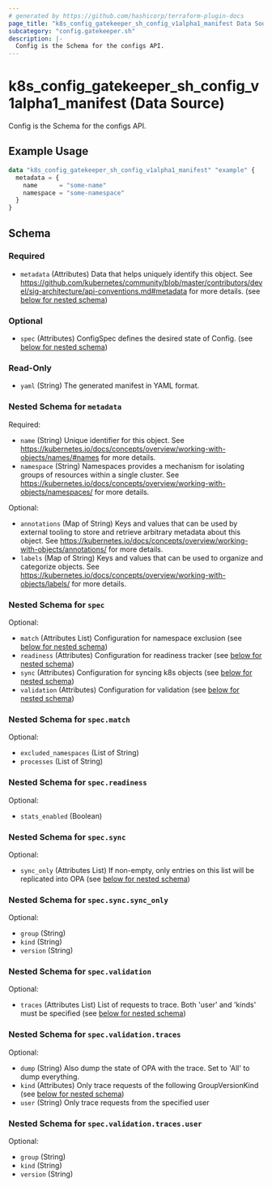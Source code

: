 ```yaml
---
# generated by https://github.com/hashicorp/terraform-plugin-docs
page_title: "k8s_config_gatekeeper_sh_config_v1alpha1_manifest Data Source - terraform-provider-k8s"
subcategory: "config.gatekeeper.sh"
description: |-
  Config is the Schema for the configs API.
---
```


# k8s_config_gatekeeper_sh_config_v1alpha1_manifest (Data Source)

Config is the Schema for the configs API.

## Example Usage

```terraform
data "k8s_config_gatekeeper_sh_config_v1alpha1_manifest" "example" {
  metadata = {
    name      = "some-name"
    namespace = "some-namespace"
  }
}
```

<!-- schema generated by tfplugindocs -->
## Schema

### Required

- `metadata` (Attributes) Data that helps uniquely identify this object. See https://github.com/kubernetes/community/blob/master/contributors/devel/sig-architecture/api-conventions.md#metadata for more details. (see [below for nested schema](#nestedatt--metadata))

### Optional

- `spec` (Attributes) ConfigSpec defines the desired state of Config. (see [below for nested schema](#nestedatt--spec))

### Read-Only

- `yaml` (String) The generated manifest in YAML format.

<a id="nestedatt--metadata"></a>
### Nested Schema for `metadata`

Required:

- `name` (String) Unique identifier for this object. See https://kubernetes.io/docs/concepts/overview/working-with-objects/names/#names for more details.
- `namespace` (String) Namespaces provides a mechanism for isolating groups of resources within a single cluster. See https://kubernetes.io/docs/concepts/overview/working-with-objects/namespaces/ for more details.

Optional:

- `annotations` (Map of String) Keys and values that can be used by external tooling to store and retrieve arbitrary metadata about this object. See https://kubernetes.io/docs/concepts/overview/working-with-objects/annotations/ for more details.
- `labels` (Map of String) Keys and values that can be used to organize and categorize objects. See https://kubernetes.io/docs/concepts/overview/working-with-objects/labels/ for more details.


<a id="nestedatt--spec"></a>
### Nested Schema for `spec`

Optional:

- `match` (Attributes List) Configuration for namespace exclusion (see [below for nested schema](#nestedatt--spec--match))
- `readiness` (Attributes) Configuration for readiness tracker (see [below for nested schema](#nestedatt--spec--readiness))
- `sync` (Attributes) Configuration for syncing k8s objects (see [below for nested schema](#nestedatt--spec--sync))
- `validation` (Attributes) Configuration for validation (see [below for nested schema](#nestedatt--spec--validation))

<a id="nestedatt--spec--match"></a>
### Nested Schema for `spec.match`

Optional:

- `excluded_namespaces` (List of String)
- `processes` (List of String)


<a id="nestedatt--spec--readiness"></a>
### Nested Schema for `spec.readiness`

Optional:

- `stats_enabled` (Boolean)


<a id="nestedatt--spec--sync"></a>
### Nested Schema for `spec.sync`

Optional:

- `sync_only` (Attributes List) If non-empty, only entries on this list will be replicated into OPA (see [below for nested schema](#nestedatt--spec--sync--sync_only))

<a id="nestedatt--spec--sync--sync_only"></a>
### Nested Schema for `spec.sync.sync_only`

Optional:

- `group` (String)
- `kind` (String)
- `version` (String)



<a id="nestedatt--spec--validation"></a>
### Nested Schema for `spec.validation`

Optional:

- `traces` (Attributes List) List of requests to trace. Both 'user' and 'kinds' must be specified (see [below for nested schema](#nestedatt--spec--validation--traces))

<a id="nestedatt--spec--validation--traces"></a>
### Nested Schema for `spec.validation.traces`

Optional:

- `dump` (String) Also dump the state of OPA with the trace. Set to 'All' to dump everything.
- `kind` (Attributes) Only trace requests of the following GroupVersionKind (see [below for nested schema](#nestedatt--spec--validation--traces--kind))
- `user` (String) Only trace requests from the specified user

<a id="nestedatt--spec--validation--traces--kind"></a>
### Nested Schema for `spec.validation.traces.user`

Optional:

- `group` (String)
- `kind` (String)
- `version` (String)
